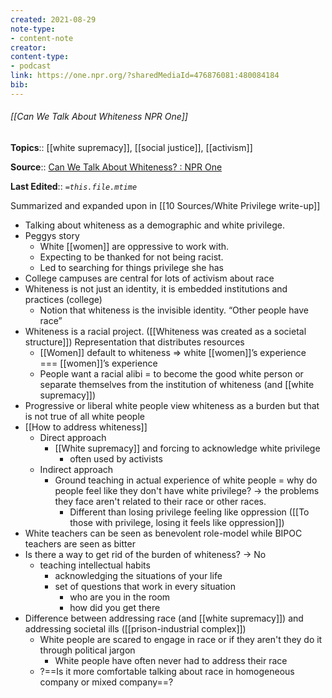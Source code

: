 ```yaml
---
created: 2021-08-29
note-type: 
- content-note
creator:
content-type:
- podcast
link: https://one.npr.org/?sharedMediaId=476876081:480084184
bib:
---
```


###### [[Can We Talk About Whiteness NPR One]]

**Topics**::  [[white supremacy]], [[social justice]], [[activism]]

**Source**:: [Can We Talk About Whiteness? : NPR One](https://one.npr.org/?sharedMediaId=476876081:480084184)

**Last Edited**:: *`=this.file.mtime`*

Summarized and expanded upon in [[10 Sources/White Privilege write-up]]

- Talking about whiteness as a demographic and white privilege. 
- Peggys story
	- White [[women]] are oppressive to work with. 
	- Expecting to be thanked for not being racist. 
	- Led to searching for things privilege she has
- College campuses are central for lots of activism about race
- Whiteness is not just an identity, it is embedded institutions and practices (college)
	- Notion that whiteness is the invisible identity. “Other people have race”
- Whiteness is a racial project. ([[Whiteness was created as a societal structure]]) Representation that distributes resources 
	- [[Women]] default to whiteness => white [[women]]’s experience === [[women]]’s experience
	- People want a racial alibi = to become the good white person or separate themselves from the institution of whiteness	(and [[white supremacy]])
- Progressive or liberal white people view whiteness as a burden but that is not true of all white people
- [[How to address whiteness]]
	- Direct approach
		-  [[White supremacy]] and forcing to acknowledge white privilege
			- often used by activists
	- Indirect approach
		-  Ground teaching in actual experience of white people = why do people feel like they don't have white privilege? -> the problems they face aren't related to their race or other races.
			- Different than losing privilege feeling like oppression ([[To those with privilege, losing it feels like oppression]])
- White teachers can be seen as benevolent role-model while BIPOC teachers are seen as bitter
- Is there a way to get rid of the burden of whiteness? -> No
	- teaching intellectual habits
		- acknowledging the situations of your life 
		- set of questions that work in every situation
			- who are you in the room
			- how did you get there
- Difference between addressing race (and [[white supremacy]]) and addressing societal ills ([[prison-industrial complex]])
	- White people are scared to engage in race or if they aren't they do it through political jargon
		- White people have often never had to address their race
	- ?==Is it more comfortable talking about race in homogeneous company or mixed company==?



